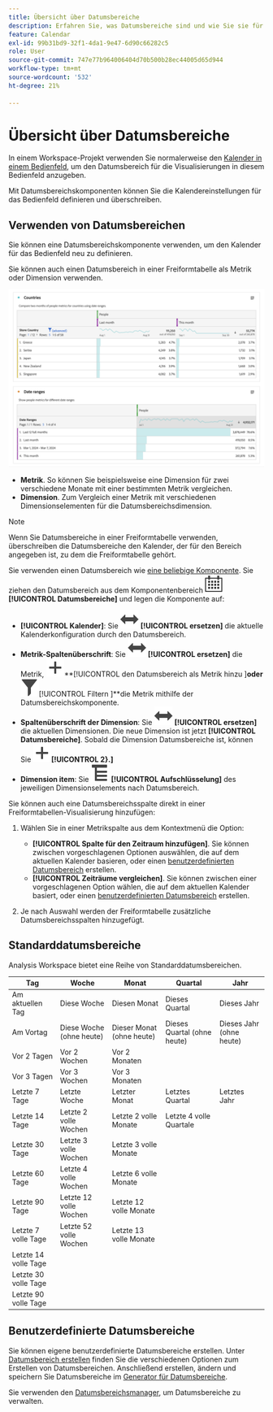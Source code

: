 ```yaml
---
title: Übersicht über Datumsbereiche
description: Erfahren Sie, was Datumsbereiche sind und wie Sie sie für die Berichterstellung verwenden können.
feature: Calendar
exl-id: 99b31bd9-32f1-4da1-9e47-6d90c66282c5
role: User
source-git-commit: 747e77b964006404d70b500b28ec44005d65d944
workflow-type: tm+mt
source-wordcount: '532'
ht-degree: 21%

---
```


# Übersicht über Datumsbereiche

In einem Workspace-Projekt verwenden Sie normalerweise den [Kalender in einem Bedienfeld](/help/analysis-workspace/c-panels/panels.md#calendar), um den Datumsbereich für die Visualisierungen in diesem Bedienfeld anzugeben.

Mit Datumsbereichskomponenten können Sie die Kalendereinstellungen für das Bedienfeld definieren und überschreiben.

<!-- Very old video, should we show it?

+++ View a video illustrating use of calendar and date ranges

>[!VIDEO](https://video.tv.adobe.com/v/24136?format=jpeg)

{{videoaa}}
+++

-->

## Verwenden von Datumsbereichen

Sie können eine Datumsbereichskomponente verwenden, um den Kalender für das Bedienfeld neu zu definieren.

Sie können auch einen Datumsbereich in einer Freiformtabelle als Metrik oder Dimension verwenden.

![Verwendung des Datumsbereichs](/help/components/date-ranges/assets/date-ranges-usage.png)

- **Metrik**. So können Sie beispielsweise eine Dimension für zwei verschiedene Monate mit einer bestimmten Metrik vergleichen.
- **Dimension**. Zum Vergleich einer Metrik mit verschiedenen Dimensionselementen für die Datumsbereichsdimension.

>[!NOTE]
>
>Wenn Sie Datumsbereiche in einer Freiformtabelle verwenden, überschreiben die Datumsbereiche den Kalender, der für den Bereich angegeben ist, zu dem die Freiformtabelle gehört.
>

Sie verwenden einen Datumsbereich wie [eine beliebige Komponente](/help/components/overview.md#analysis-workspace-components). Sie ziehen den Datumsbereich aus dem Komponentenbereich ![Kalender](/help/assets/icons/Calendar.svg) **[!UICONTROL Datumsbereiche]** und legen die Komponente auf:

- **[!UICONTROL Kalender]**: Sie ![wechseln](/help/assets/icons/Switch.svg) **[!UICONTROL ersetzen]** die aktuelle Kalenderkonfiguration durch den Datumsbereich.
- **Metrik-Spaltenüberschrift**: Sie ![wechseln](/help/assets/icons/Switch.svg) **[!UICONTROL ersetzen]** die Metrik, ![fügen](/help/assets/icons/Add.svg)**[!UICONTROL den Datumsbereich als Metrik hinzu ]**oder ![Filter](/help/assets/icons/Filter.svg)**[!UICONTROL  Filtern ]**die Metrik mithilfe der Datumsbereichskomponente.
- **Spaltenüberschrift der Dimension**: Sie ![wechseln](/help/assets/icons/Switch.svg) **[!UICONTROL ersetzen]** die aktuellen Dimensionen. Die neue Dimension ist jetzt **[!UICONTROL Datumsbereiche]**. Sobald die Dimension Datumsbereiche ist, können Sie ![zusätzliche Datumsbereiche als Dimensionselemente hinzufügen](/help/assets/icons/Add.svg)**[!UICONTROL 2}.]**
- **Dimension item**: Sie ![Aufschlüsselung](/help/assets/icons/Breakdown.svg) **[!UICONTROL Aufschlüsselung]** des jeweiligen Dimensionselements nach Datumsbereich.

Sie können auch eine Datumsbereichsspalte direkt in einer Freiformtabellen-Visualisierung hinzufügen:

1. Wählen Sie in einer Metrikspalte aus dem Kontextmenü die Option:

   - **[!UICONTROL Spalte für den Zeitraum hinzufügen]**. Sie können zwischen vorgeschlagenen Optionen auswählen, die auf dem aktuellen Kalender basieren, oder einen [benutzerdefinierten Datumsbereich](#custom-date-ranges) erstellen.
   - **[!UICONTROL Zeiträume vergleichen]**. Sie können zwischen einer vorgeschlagenen Option wählen, die auf dem aktuellen Kalender basiert, oder einen [benutzerdefinierten Datumsbereich](#custom-date-ranges) erstellen.

1. Je nach Auswahl werden der Freiformtabelle zusätzliche Datumsbereichsspalten hinzugefügt.

## Standarddatumsbereiche

Analysis Workspace bietet eine Reihe von Standarddatumsbereichen.


| Tag | Woche | Monat | Quartal | Jahr |
|---|---|---|---|---|
| Am aktuellen Tag | Diese Woche | Diesen Monat | Dieses Quartal | Dieses Jahr |
| Am Vortag | Diese Woche (ohne heute) | Dieser Monat (ohne heute) | Dieses Quartal (ohne heute) | Dieses Jahr (ohne heute) |
| Vor 2 Tagen | Vor 2 Wochen | Vor 2 Monaten |   |  |
| Vor 3 Tagen | Vor 3 Wochen | Vor 3 Monaten |  | |
| Letzte 7 Tage | Letzte Woche | Letzter Monat | Letztes Quartal | Letztes Jahr |
| Letzte 14 Tage | Letzte 2 volle Wochen | Letzte 2 volle Monate | Letzte 4 volle Quartale | |
| Letzte 30 Tage | Letzte 3 volle Wochen | Letzte 3 volle Monate | | |
| Letzte 60 Tage | Letzte 4 volle Wochen | Letzte 6 volle Monate | | |
| Letzte 90 Tage | Letzte 12 volle Wochen | Letzte 12 volle Monate | | |
| Letzte 7 volle Tage | Letzte 52 volle Wochen | Letzte 13 volle Monate | | |
| Letzte 14 volle Tage | | | | |
| Letzte 30 volle Tage | | | | |
| Letzte 90 volle Tage | | | | |

<table style="table-layout:fixed">

## Benutzerdefinierte Datumsbereiche

Sie können eigene benutzerdefinierte Datumsbereiche erstellen. Unter [Datumsbereich erstellen](/help/components/date-ranges/create.md) finden Sie die verschiedenen Optionen zum Erstellen von Datumsbereichen. Anschließend erstellen, ändern und speichern Sie Datumsbereiche im [Generator für Datumsbereiche](create.md#date-range-builder).

Sie verwenden den [Datumsbereichsmanager](manage.md), um Datumsbereiche zu verwalten.
